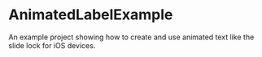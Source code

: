 AnimatedLabelExample
====================

An example project showing how to create and use animated text like the slide lock for iOS devices.
